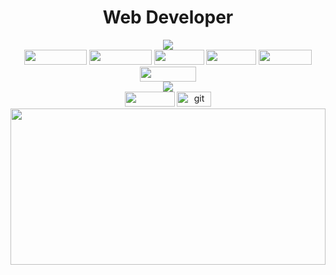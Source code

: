 <div align="center">
        <h1>Web Developer</h1>
        <img src="https://img.shields.io/badge/-Techs%20Favorite-gray"/>
        <div>
                <img src="https://img.shields.io/badge/-JavaScript-yellow?logo=javascript&logoColor=white" width="100px" height="24px" />
                <img src="https://img.shields.io/badge/-TypeScript-blue?logo=typescript&logoColor=white" width="100px" height="24px" />
                <img src="https://img.shields.io/badge/-NodeJS-green?logo=node.js&logoColor=white" width="80px" height="24px" />
                <img src="https://img.shields.io/badge/-ReactJS-blue?logo=react&logoColor=white" width="80px" height="24px" />
                <img src="https://img.shields.io/badge/-MySQL-orange?logo=mysql&logoColor=white" width="85px" height="24px" />
                <img src="https://img.shields.io/badge/-MongoDB-green?logo=mongodb&logoColor=white" width="90px" height="24px" />
        </div>
        <img src="https://img.shields.io/badge/-Beginer-gray"/>
        <div>
                <img src="https://img.shields.io/badge/-Docker-informational?logo=docker&logoColor=white" width="80px" height="24px" />
                <img src="https://img.shields.io/badge/-Git-orange?logo=git&logoColor=white" width="55px" height="24px" alt="git"/>
        </div>
        <div>
                <a href="https://github.com/hiepnguyen6014">
                        <img width="100%" height="250px" src="https://github-readme-stats.vercel.app/api/top-langs/?username=hiepnguyen6014&layout=compact&langs_count=8&border_radius=15&&hide=blade,less,php,scss,css"/>
                </a>
        </div>
</div>
